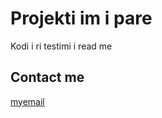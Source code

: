 # Projekti im i pare 

Kodi i ri
	testimi i read me
## Contact me
[myemail](mailto:gzimpllana@gmail.com)